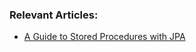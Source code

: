 ### Relevant Articles:
- [A Guide to Stored Procedures with JPA](http://www.nklkarthi.com/jpa-stored-procedures)
